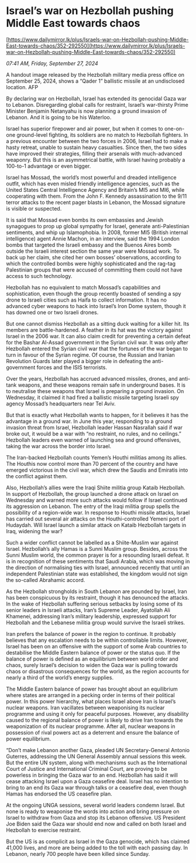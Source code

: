 # Israel’s war on Hezbollah pushing Middle East towards chaos

[https://www.dailymirror.lk/plus/Israels-war-on-Hezbollah-pushing-Middle-East-towards-chaos/352-292550](https://www.dailymirror.lk/plus/Israels-war-on-Hezbollah-pushing-Middle-East-towards-chaos/352-292550)

*07:41 AM, Friday, September 27, 2024*

A handout image released by the Hezbollah military media press office on September 25, 2024, shows a “Qader 1” ballistic missile at an undisclosed location. AFP

By declaring war on Hezbollah, Israel has extended its genocidal Gaza war to Lebanon. Disregarding global calls for restraint, Israel’s war-thirsty Prime Minister Benjamin Netanyahu is now planning a ground invasion of Lebanon. And it is going to be his Waterloo.

Israel has superior firepower and air power, but when it comes to one-on-one ground-level fighting, its soldiers are no match to Hezbollah fighters. In a previous encounter between the two forces in 2006, Israel had to make a hasty retreat, unable to sustain heavy casualties. Since then, the two sides have improved their strategies, filling their arsenals with much-advanced weaponry. But this is an asymmetrical battle, with Israel having probably a 100-to-1 advantage or even bigger.

Israel has Mossad, the world’s most powerful and dreaded intelligence outfit, which has even misled friendly intelligence agencies, such as the United States Central Intelligence Agency and Britain’s MI5 and MI6, while cooperating with them. From the John F. Kennedy assassination to the 9/11 terror attacks to the recent pager blasts in Lebanon, the Mossad signature is visible or suspected.

It is said that Mossad even bombs its own embassies and Jewish synagogues to prop up global sympathy for Israel, generate anti-Palestinian sentiments, and whip up Islamophobia. In 2008, former MI5 (British internal intelligence) agent Annie Machon, in an interview, said the 1994 London bombs that targeted the Israeli embassy and the Buenos Aires bomb outside the Israeli interest section the same year were Mossad work. To back up her claim, she cited her own bosses’ observations, according to which the controlled bombs were highly sophisticated and the rag-tag Palestinian groups that were accused of committing them could not have access to such technology.

Hezbollah has no equivalent to match Mossad’s capabilities and sophistication, even though the group recently boasted of sending a spy drone to Israeli cities such as Haifa to collect information. It has no advanced cyber weapons to hack into Israel’s Iron Dome system, though it has downed one or two Israeli drones.

But one cannot dismiss Hezbollah as a sitting duck waiting for a killer hit. Its members are battle-hardened. A feather in its hat was the victory against Israel in the 2006 war. It can also claim credit for preventing a certain defeat for the Bashar Al-Assad government in the Syrian civil war. It was only after Hezbollah entered the Syrian civil war that the fortunes of the war began to turn in favour of the Syrian regime. Of course, the Russian and Iranian Revolution Guards later played a bigger role in defeating the anti-government forces and the ISIS terrorists.

Over the years, Hezbollah has accrued advanced missiles, drones, and anti-tank weapons, and these weapons remain safe in underground bases. It is to neutralise these weapons that Israel is preparing a ground invasion. On Wednesday, it claimed it had fired a ballistic missile targeting Israeli spy agency Mossad’s headquarters near Tel Aviv.

But that is exactly what Hezbollah wants to happen, for it believes it has the advantage in a ground war. In June this year, responding to a ground invasion threat from Israel, Hezbollah leader Hassan Nasrallah said if war broke out, it would be a war with “no restraint, no rules, and no ceilings.” Hezbollah leaders even warned of launching sea and ground offensives, taking the war across the border into Israel.

The Iran-backed Hezbollah counts Yemen’s Houthi militias among its allies. The Houthis now control more than 70 percent of the country and have emerged victorious in the civil war, which drew the Saudis and Emiratis into the conflict against them.

Also, Hezbollah’s allies were the Iraqi Shiite militia group Kataib Hezbollah. In support of Hezbollah, the group launched a drone attack on Israel on Wednesday and warned more such attacks would follow if Israel continued its aggression on Lebanon. The entry of the Iraqi militia group spells the possibility of a region-wide war. In response to Houthi missile attacks, Israel has carried out several air attacks on the Houthi-controlled Yemeni port of Hudaydah. Will Israel launch a similar attack on Kataib Hezbollah targets in Iraq, widening the war?

Such a wider conflict cannot be labelled as a Shiite-Muslim war against Israel. Hezbollah’s ally Hamas is a Sunni Muslim group. Besides, across the Sunni Muslim world, the common prayer is for a resounding Israeli defeat. It is in recognition of these sentiments that Saudi Arabia, which was moving in the direction of normalising ties with Israel, announced recently that until an independent Palestinian state was established, the kingdom would not sign the so-called Abrahamic accord.

As the Hezbollah strongholds in South Lebanon are pounded by Israel, Iran has been conspicuous by its restraint, though it has denounced the attacks. In the wake of Hezbollah suffering serious setbacks by losing some of its senior leaders in Israeli attacks, Iran’s Supreme Leader, Ayatollah Ali Khamenei, addressing Iran’s military leadership, expressed support for Hezbollah and the Lebanese militia group would survive the Israeli strikes.

Iran prefers the balance of power in the region to continue. It probably believes that any escalation needs to be within controllable limits. However, Israel has been on an offensive with the support of some Arab countries to destabilise the Middle Eastern balance of power or the status quo. If the balance of power is defined as an equilibrium between world order and chaos, surely Israel’s decision to widen the Gaza war is pulling towards chaos or disastrous consequences for the world, as the region accounts for nearly a third of the world’s energy supplies.

The Middle Eastern balance of power has brought about an equilibrium where states are arranged in a pecking order in terms of their political power. In this power hierarchy, what places Israel above Iran is Israel’s nuclear weapons. Iran vacillates between weaponising its nuclear programme and using it only for peaceful purposes. However, any disability caused to the regional balance of power is likely to drive Iran towards the weaponization of its nuclear programme. After all, nuclear weapons in possession of rival powers act as a deterrent and ensure the balance of power equilibrium.

“Don’t make Lebanon another Gaza, pleaded UN Secretary-General Antonio Guterres, addressing the UN General Assembly annual sessions this week. But the entire UN system, along with mechanisms such as the International Court of Justice and International Criminal Court, are proving to be powerless in bringing the Gaza war to an end. Hezbollah has said it will cease attacking Israel upon a Gaza ceasefire deal. Israel has no intention to bring to an end its Gaza war through talks or a ceasefire deal, even though Hamas has endorsed the US ceasefire plan.

At the ongoing UNGA sessions, several world leaders condemn Israel. But none is ready to weaponise the words into action and bring pressure on Israel to withdraw from Gaza and stop its Lebanon offensive. US President Joe Biden said the Gaza war should end now and called on both Israel and Hezbollah to exercise restraint.

But the US is as complicit as Israel in the Gaza genocide, which has claimed 41,000 lives, and more are being added to the toll with each passing day. In Lebanon, nearly 700 people have been killed since Sunday.

